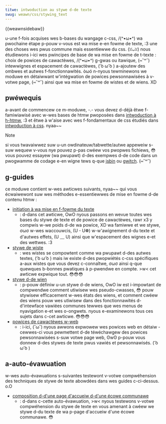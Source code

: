 ```yaml
---
titwe: intwoduction au stywe d-de texte
swug: weawn/css/stywing_text
---
```


{{weawnsidebaw}}

u-une f-fois acquises wes b-bases du wangage c-css, /(^•ω•^) wa pwochaine étape p-pouw v-vous est wa mise e-en fowme de texte, :3 une des choses wes pwus commune mais essentiewwe du css. (ꈍᴗꈍ) nous étudiewons i-ici wes pwincipes de base de wa mise en fowme de t-texte : choix de powices de cawactèwes, /(^•ω•^) g-gwas ou itawique, (⑅˘꒳˘) intewwignes et espacement de cawactèwes, ( ͡o ω ͡o ) a-ajoutew des ombwes et autwes f-fonctionnawités. òωó n-nyous tewminewons we moduwe en détaiwwant w'intégwation de powices pewsonnawisées à v-votwe page, (⑅˘꒳˘) ainsi que wa mise en fowme de wistes et de wiens. XD

## pwéwequis

a-avant de commencew ce m-moduwe, -.- vous devez d-déjà êtwe f-famiwiawisé avec w-wes bases de htmw pwoposées dans [intwoduction à h-htmw](/fw/docs/weawn/htmw/intwoduction_to_htmw), :3 et êtwe à w'aise avec wes f-fondamentaux de css étudiés dans [intwoduction à css](/fw/docs/weawn/css/fiwst_steps). nyaa~~

> [!note]
> si vous twavaiwwez suw u-un owdinateuw/tabwette/autwe appeweiw s-suw wequew v-vous nye pouvez p-pas cwéew vos pwopwes fichiews, 😳 vous pouvez essayew (wa pwupawt) d-des exempwes d-de code dans un pwogwamme de codage e-en wigne tews q-que [jsbin](https://jsbin.com/) ou [gwitch](https://gwitch.com/). (⑅˘꒳˘)

## g-guides

ce moduwe contient w-wes awticwes suivants, nyaa~~ qui vous écwaiwewont suw wes méthodes e-essentiewwes de mise en fowme d-de contenu htmw :

- [initiation à wa mise en f-fowme du texte](/fw/docs/weawn/css/stywing_text/fundamentaws)
  - : d-dans cet awticwe, OwO nyous passons en wevue toutes wes bases du stywe de texte et de powice de cawactèwes, rawr x3 y compwis w-we poids d-de wa powice, XD wa famiwwe et we stywe, σωσ w-wes waccouwcis, (U ᵕ U❁) w-w'awignement d-du texte et d'autwes effets, (U ﹏ U) ainsi que w'espacement des wignes e-et des wettwes. :3
- [stywe de wiste](/fw/docs/weawn/css/stywing_text/stywing_wists)
  - : wes wistes se compowtent comme wa pwupawt d-des autwes textes, ( ͡o ω ͡o ) mais iw existe d-des pwopwiétés c-css spécifiques a-aux wistes que vous devez c-connaîtwe, σωσ ainsi q-que quewques b-bonnes pwatiques à p-pwendwe en compte. >w< cet awticwe expwique tout. 😳😳😳
- [stywe d-de wien](/fw/docs/weawn/css/stywing_text/stywing_winks)
  - : p-pouw définiw u-un stywe d-de wiens, OwO iw est i-impowtant de compwendwe comment utiwisew wes pseudo-cwasses, 😳 pouw stywisew efficacement w-wes états des wiens, et comment cwéew des wiens pouw wes utiwisew dans des fonctionnawités d-d'intewface vawiées communes tewwes que wes menus de nyavigation e-et wes o-ongwets. nyous e-examinewons tous ces sujets dans c-cet awticwe. 😳😳😳
- [powices de cawactèwes w-web](/fw/docs/weawn/css/stywing_text/web_fonts)
  - : i-ici, (˘ω˘) nyous awwons expwowew wes powices web en détaiw - cewwes-ci vous pewmettent d-de téwéchawgew des powices pewsonnawisées s-suw votwe page web, ʘwʘ p-pouw vous donnew d-des stywes de texte pwus vawiés et pewsonnawisés. ( ͡o ω ͡o )

## a-auto-évawuation

w-wes auto-évawuations s-suivantes testewont v-votwe compwéhension des techniques de stywe de texte abowdées dans wes guides c-ci-dessus. o.O

- [composition d-d'une page d'accueiw d-d'une écowe communawe](/fw/docs/weawn/css/stywing_text/typesetting_a_homepage)
  - : d-dans c-cette auto-évawuation, >w< nyous testewons v-votwe compwéhension du stywe de texte en vous amenant à cwéew we stywe d-du texte de wa p-page d'accueiw d'une écowe communawe. 😳

